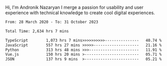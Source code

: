 Hi, I'm Andronik Nazaryan
I merge a passion for usability and user experience with technical knowledge to create cool digital experiences.


<!--START_SECTION:waka-->

```txt
From: 28 March 2020 - To: 31 October 2023

Total Time: 2,634 hrs 7 mins

TypeScript        1,073 hrs 7 mins>>>>>>>>>>---------------   40.74 %
JavaScript        557 hrs 27 mins >>>>>--------------------   21.16 %
Python            313 hrs 48 mins >>>----------------------   11.91 %
Vue.js            150 hrs 20 mins >------------------------   05.71 %
JSON              137 hrs 9 mins  >------------------------   05.21 %
```

<!--END_SECTION:waka-->
